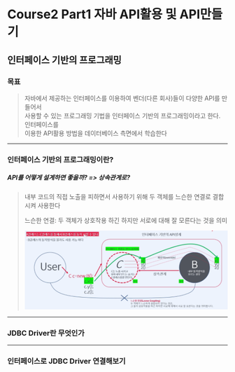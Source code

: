 # Course2 Part1 자바 API활용 및 API만들기   

## 인터페이스 기반의 프로그래밍

### 목표
> 자바에서 제공하는 인터페이스를 이용하여 벤더(다른 회사)들이 다양한 API를 만들어서   
> 사용할 수 있는 프로그래밍 기법을 인터페이스 기반의 프로그래밍이라고 한다. 인터페이스를   
> 이용한 API활용 방법을 데이터베이스 측면에서 학습한다
---

### 인터페이스 기반의 프로그래밍이란?
##### API를 어떻게 설계하면 좋을까? => 상속관계로?
> 내부 코드의 직접 노출을 피하면서 사용하기 위해 두 객체를 느슨한 연결로 결합시켜 사용한다   
> 
> 느슨한 연결: 두 객체가 상호작용 하긴 하지만 서로에 대해 잘 모른다는 것을 의미
> 
> <img src="../../../../../image/interfaceAPI.png">


---

### JDBC Driver란 무엇인가



---

### 인터페이스로 JDBC Driver 연결해보기
